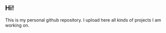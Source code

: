 ## Hi!

This is my personal github repository. I upload here all kinds of projects I am working on.

<!---
valentinvuillon is a ✨ special ✨ repository because its `README.md` (this file) appears on your GitHub profile.
You can click the Preview link to take a look at your changes.
--->
